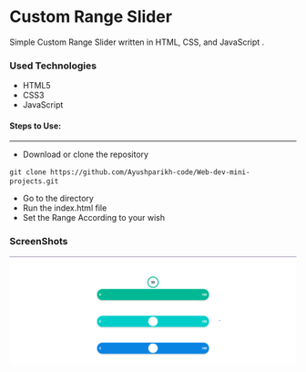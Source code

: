 <h1>Custom Range Slider</h1>

<p>Simple Custom Range Slider written in HTML, CSS, and JavaScript .</p>

<h3>Used Technologies</h3>
<ul>
  <li>HTML5</li>
  <li>CSS3</li>
  <li>JavaScript</li>
</ul>

#### Steps to Use:
---

- Download or clone the repository
```
git clone https://github.com/Ayushparikh-code/Web-dev-mini-projects.git
```
- Go to the directory
- Run the index.html file
- Set the Range According to your wish


<h3> ScreenShots </h3>  
<img src = "Custom-Range-Slider.png" alt="Sample Image">
<br>
